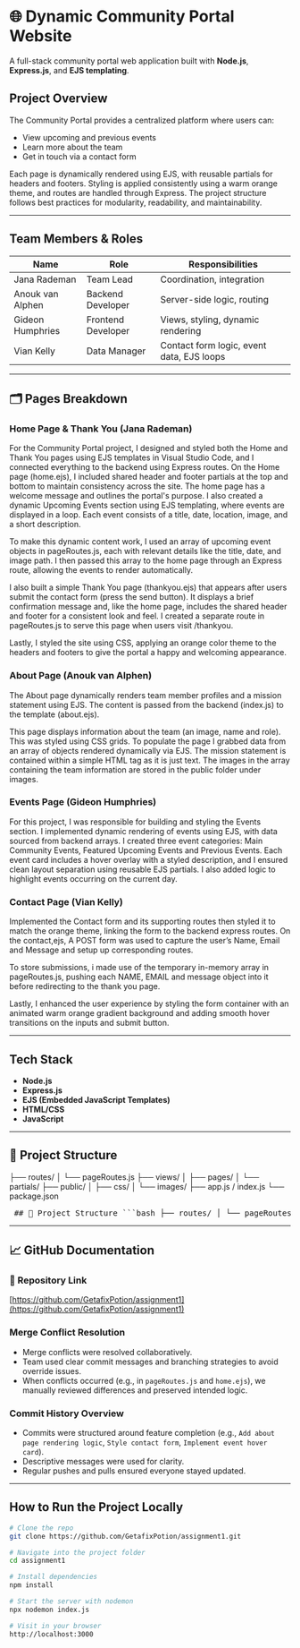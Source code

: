 
# 🌐 Dynamic Community Portal Website

A full-stack community portal web application built with **Node.js**, **Express.js**, and **EJS templating**.

## Project Overview

The Community Portal provides a centralized platform where users can:
- View upcoming and previous events
- Learn more about the team
- Get in touch via a contact form

Each page is dynamically rendered using EJS, with reusable partials for headers and footers. Styling is applied consistently using a warm orange theme, and routes are handled through Express. The project structure follows best practices for modularity, readability, and maintainability.

---

## Team Members & Roles

| Name               | Role               | Responsibilities                                 |
|--------------------|--------------------|--------------------------------------------------|
| Jana Rademan       | Team Lead          | Coordination, integration                        |
| Anouk van Alphen   | Backend Developer  | Server-side logic, routing                       |
| Gideon Humphries   | Frontend Developer | Views, styling, dynamic rendering                |
| Vian Kelly         | Data Manager       | Contact form logic, event data, EJS loops        |

---

## 🗂️ Pages Breakdown

### Home Page & Thank You (Jana Rademan)
For the Community Portal project, I designed and styled both the Home and Thank You pages using EJS templates in Visual Studio Code, and I connected everything to the backend using Express routes. On the Home page (home.ejs), I included shared header and footer partials at the top and bottom to maintain consistency across the site. The home page has a welcome message and outlines the portal's purpose. I also created a dynamic Upcoming Events section using EJS templating, where events are displayed in a loop. Each event consists of a title, date, location, image, and a short description. 

To make this dynamic content work, I used an array of upcoming event objects in pageRoutes.js, each with relevant details like the title, date, and image path. I then passed this array to the home page through an Express route, allowing the events to render automatically. 

I also built a simple Thank You page (thankyou.ejs) that appears after users submit the contact form (press the send button). It displays a brief confirmation message and, like the home page, includes the shared header and footer for a consistent look and feel. I created a separate route in pageRoutes.js to serve this page when users visit /thankyou. 

Lastly, I styled the site using CSS, applying an orange color theme to the headers and footers to give the portal a happy and welcoming appearance. 

### About Page (Anouk van Alphen)
The About page dynamically renders team member profiles and a mission statement using EJS. The content is passed from the backend (index.js) to the template (about.ejs). 

This page displays information about the team (an image, name and role). This was styled using CSS grids. To populate the page I grabbed data from an array of objects rendered dynamically via EJS. The mission statement is contained within a simple HTML tag as it is just text. The images in the array containing the team information are stored in the public folder under images. 

### Events Page (Gideon Humphries)
For this project, I was responsible for building and styling the Events section. I implemented dynamic rendering of events using EJS, with data sourced from backend arrays. I created three event categories: Main Community Events, Featured Upcoming Events and Previous Events. Each event card includes a hover overlay with a styled description, and I ensured clean layout separation using reusable EJS partials. I also added logic to highlight events occurring on the current day.  

###  Contact Page (Vian Kelly)
Implemented the Contact form and its supporting routes then styled it to match the orange theme, linking the form to the backend express routes. On the contact,ejs, A POST form was used to capture the user’s Name, Email and Message and setup up corresponding routes. 

To store submissions, i made use of the temporary in-memory array in pageRoutes.js, pushing each NAME, EMAIL and message object into it before redirecting to the thank you page. 	 

Lastly, I enhanced the user experience by styling the form container with an animated warm orange gradient background and adding smooth hover transitions on the inputs and submit button. 

---

## Tech Stack

- **Node.js**
- **Express.js**
- **EJS (Embedded JavaScript Templates)**
- **HTML/CSS**
- **JavaScript**

---

## 📂 Project Structure

├── routes/
│   └── pageRoutes.js
├── views/
│   ├── pages/
│   └── partials/
├── public/
│   ├── css/
│   └── images/
├── app.js / index.js
└── package.json

<pre> ## 📁 Project Structure ```bash ├── routes/ │ └── pageRoutes.js ├── views/ │ ├── pages/ │ └── partials/ ├── public/ │ ├── css/ │ └── images/ ├── app.js / index.js └── package.json ``` </pre>

---

## 📈 GitHub Documentation

### 🔗 Repository Link  
[https://github.com/GetafixPotion/assignment1](https://github.com/GetafixPotion/assignment1)

### Merge Conflict Resolution
- Merge conflicts were resolved collaboratively.
- Team used clear commit messages and branching strategies to avoid override issues.
- When conflicts occurred (e.g., in `pageRoutes.js` and `home.ejs`), we manually reviewed differences and preserved intended logic.

### Commit History Overview
- Commits were structured around feature completion (e.g., `Add about page rendering logic`, `Style contact form`, `Implement event hover card`).
- Descriptive messages were used for clarity.
- Regular pushes and pulls ensured everyone stayed updated.

---

## How to Run the Project Locally

```bash
# Clone the repo
git clone https://github.com/GetafixPotion/assignment1.git

# Navigate into the project folder
cd assignment1

# Install dependencies
npm install

# Start the server with nodemon
npx nodemon index.js

# Visit in your browser
http://localhost:3000
